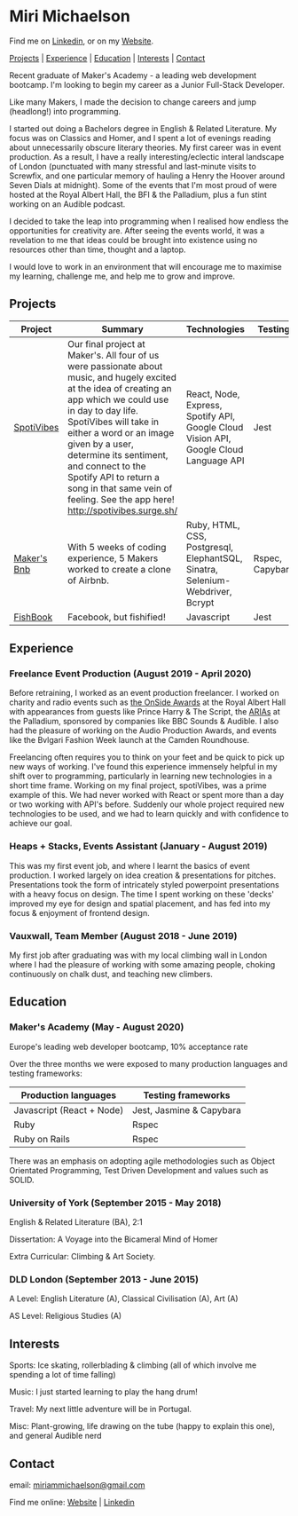 # Miri Michaelson
Find me on [Linkedin](https://www.linkedin.com/in/miri-michaelson-010119149/), or on my [Website](https://mirimichaelson.persona.co/).

[Projects](#Projects) | [Experience](#Experience) | [Education](#Education) | [Interests](#Interests) | [Contact](#Contact)

Recent graduate of Maker's Academy - a leading web development bootcamp. I'm looking to begin my career as a Junior Full-Stack Developer.

Like many Makers, I made the decision to change careers and jump (headlong!) into programming. 

I started out doing a Bachelors degree in English & Related Literature. My focus was on Classics and Homer, and I spent a lot of evenings reading about unnecessarily obscure literary theories. My first career was in event production. As a result, I have a really interesting/eclectic interal landscape of London (punctuated with many stressful and last-minute visits to Screwfix, and one particular memory of hauling a Henry the Hoover around Seven Dials at midnight). Some of the events that I'm most proud of were hosted at the Royal Albert Hall, the BFI & the Palladium, plus a fun stint working on an Audible podcast. 

I decided to take the leap into programming when I realised how endless the opportunities for creativity are. After seeing the events world, it was a revelation to me that ideas could be brought into existence using no resources other than time, thought and a laptop. 

I would love to work in an environment that will encourage me to maximise my learning, challenge me, and help me to grow and improve. 


## Projects


Project	| Summary |	Technologies |	Testing
-------- | --------  | -------- | --------
[SpotiVibes](https://github.com/mirimichaelson/spotiVibes) |	Our final project at Maker's. All four of us were passionate about music, and hugely excited at the idea of creating an app which we could use in day to day life.  SpotiVibes will take in either a word or an image given by a user, determine its sentiment, and connect to the Spotify API to return a song in that same vein of feeling. See the app here! http://spotivibes.surge.sh/| 	React, Node, Express, Spotify API, Google Cloud Vision API, Google Cloud Language API |	Jest
[Maker's Bnb](https://github.com/samlandman/Makersbnb) |	With 5 weeks of coding experience, 5 Makers worked to create a clone of Airbnb.	| Ruby, HTML, CSS, Postgresql, ElephantSQL, Sinatra, Selenium-Webdriver, Bcrypt | Rspec, Capybara
[FishBook](https://github.com/stupot1/acebook-ciao-pescao)	| Facebook, but fishified! |	Javascript | Jest

## Experience

### Freelance Event Production (August 2019 - April 2020)
Before retraining, I worked as an event production freelancer. I worked on charity and radio events such as [the OnSide Awards](https://www.onsideyouthzones.org/onside-awards/) at the Royal Albert Hall with appearances from guests like Prince Harry & The Script, the [ARIAs](https://www.radioacademy.org/arias/) at the Palladium, sponsored by companies like BBC Sounds & Audible. I also had the pleasure of working on the Audio Production Awards, and events like the Bvlgari Fashion Week launch at the Camden Roundhouse. 

Freelancing often requires you to think on your feet and be quick to pick up new ways of working. I've found this experience immensely helpful in my shift over to programming, particularly in learning new technologies in a short time frame. Working on my final project, spotiVibes, was a prime example of this. We had never worked with React or spent more than a day or two working with API's before. Suddenly our whole project required new technologies to be used, and we had to learn quickly and with confidence to achieve our goal. 

### Heaps + Stacks, Events Assistant (January - August 2019) 

This was my first event job, and where I learnt the basics of event production. I worked largely on idea creation & presentations for pitches. Presentations took the form of intricately styled powerpoint presentations with a heavy focus on design. The time I spent working on these 'decks' improved my eye for design and spatial placement, and has fed into my focus & enjoyment of frontend design. 

### Vauxwall, Team Member (August 2018 - June 2019) 
My first job after graduating was with my local climbing wall in London where I had the pleasure of working with some amazing people, choking continuously on chalk dust, and teaching new climbers. 

## Education

### Maker's Academy (May - August 2020)

Europe's leading web developer bootcamp, 10% acceptance rate

Over the three months we were exposed to many production languages and testing frameworks:

Production languages  |	Testing frameworks
-------- | --------
Javascript (React + Node) | Jest, Jasmine & Capybara
Ruby	| Rspec
Ruby on Rails	| Rspec

There was an emphasis on adopting agile methodologies such as Object Orientated Programming, Test Driven Development and values such as SOLID.


### University of York (September 2015 - May 2018)
English & Related Literature (BA), 2:1

Dissertation: A Voyage into the Bicameral Mind of Homer

Extra Curricular: Climbing & Art Society.

### DLD London (September 2013 - June 2015)
A Level: English Literature (A), Classical Civilisation (A), Art (A)

AS Level: Religious Studies (A)

## Interests

Sports: Ice skating, rollerblading & climbing (all of which involve me spending a lot of time falling)

Music: I just started learning to play the hang drum!

Travel: My next little adventure will be in Portugal.

Misc: Plant-growing, life drawing on the tube (happy to explain this one), and general Audible nerd 


## Contact

email: miriammichaelson@gmail.com

Find me online: [Website](https://mirimichaelson.persona.co/) | [Linkedin](https://www.linkedin.com/in/miri-michaelson-010119149/) 

